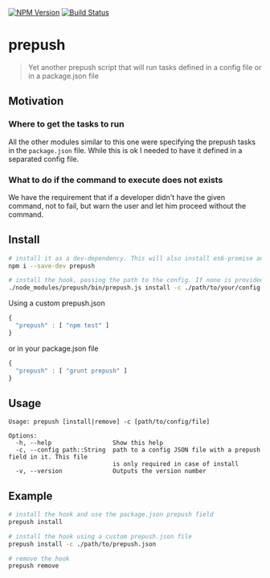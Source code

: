 [![NPM Version](http://img.shields.io/npm/v/prepush.svg?style=flat)](https://npmjs.org/package/prepush)
[![Build Status](http://img.shields.io/travis/royriojas/prepush.svg?style=flat)](https://travis-ci.org/royriojas/prepush)

# prepush
> Yet another prepush script that will run tasks defined in a config file or in a package.json file

## Motivation

### Where to get the tasks to run 

All the other modules similar to this one were specifying the prepush tasks in the `package.json` file. While this is ok
I needed to have it defined in a separated config file.

### What to do if the command to execute does not exists

We have the requirement that if a developer didn't have the given command, not to fail, but warn the user and let him
proceed without the command.

## Install

```bash
# install it as a dev-dependency. This will also install es6-promise and inquirer
npm i --save-dev prepush

# install the hook, passing the path to the config. If none is provided it will try to use the `package.json`
./node_modules/prepush/bin/prepush.js install -c ./path/to/your/config
```

Using a custom prepush.json 

```javascript
{
  "prepush" : [ "npm test" ]
}
```
or in your package.json file
```javascript
{
  "prepush" : [ "grunt prepush" ]
}
```

## Usage

```
Usage: prepush [install|remove] -c [path/to/config/file]

Options:
  -h, --help                 Show this help
  -c, --config path::String  path to a config JSON file with a prepush field in it. This file
                             is only required in case of install
  -v, --version              Outputs the version number
```

## Example

```bash
# install the hook and use the package.json prepush field 
prepush install 

# install the hook using a custom prepush.json file
prepush install -c ./path/to/prepush.json

# remove the hook
prepush remove
```